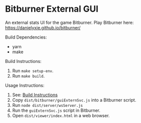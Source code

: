 # Bitburner External GUI
An external stats UI for the game Bitburner. Play Bitburner here: https://danielyxie.github.io/bitburner/

Build Dependencies:
- yarn
- make

Build Instructions:
1. Run `make setup-env`.
2. Run `make build`.

Usage Instructions:
1. See: [Build Instructions](#Build_Instructions)
2. Copy `dist/bitburner/guiExternSvc.js` into a Bitburner script.
3. Run `node dist/server/wsServer.js`
4. Run the `guiExternSvc.js` script in Bitburner.
5. Open `dist/viewer/index.html` in a web browser.
